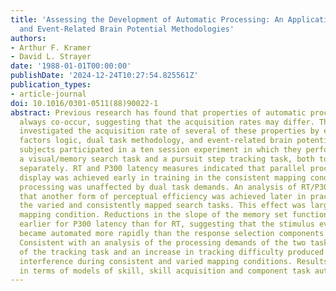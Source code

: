 ```yaml
---
title: 'Assessing the Development of Automatic Processing: An Application of Dual-Task
  and Event-Related Brain Potential Methodologies'
authors:
- Arthur F. Kramer
- David L. Strayer
date: '1988-01-01T00:00:00'
publishDate: '2024-12-24T10:27:54.825561Z'
publication_types:
- article-journal
doi: 10.1016/0301-0511(88)90022-1
abstract: Previous research has found that properties of automatic processing do not
  always co-occur, suggesting that the acquisition rates may differ. The present study
  investigated the acquisition rate of several of these properties by employing additive
  factors logic, dual task methodology, and event-related brain potentials. Seven
  subjects participated in a ten session experiment in which they performed two tasks,
  a visual/memory search task and a pursuit step tracking task, both together and
  separately. RT and P300 latency measures indicated that parallel processing of the
  display was achieved early in training in the consistent mapping condition. This
  processing was unaffected by dual task demands. An analysis of RT/P300 ratios suggests
  that another form of perceptual efficiency was achieved later in practice in both
  the varied and consistently mapped search tasks. This effect was larger in the consistent
  mapping condition. Reductions in the slope of the memory set function occurred significantly
  earlier for P300 latency than for RT, suggesting that the stimulus evaluation processes
  became automated more rapidly than the response selection components of memory search.
  Consistent with an analysis of the processing demands of the two tasks, the introduction
  of the tracking task and an increase in tracking difficulty produced equivalent
  interference during consistent and varied mapping conditions. Results are discussed
  in terms of models of skill, skill acquisition and component task automaticity.
---
```

